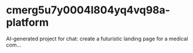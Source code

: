 # cmerg5u7y0004l804yq4vq98a-platform
AI-generated project for chat: create a futuristic landing page for a medical com...
